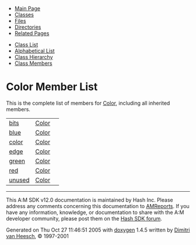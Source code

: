<div class="tabs">

- [Main Page](index.md)
- <span id="current">[Classes](annotated.md)</span>
- [Files](files.md)
- [Directories](dirs.md)
- [Related Pages](pages.md)

</div>

<div class="tabs">

- [Class List](annotated.md)
- [Alphabetical List](classes.md)
- [Class Hierarchy](hierarchy.md)
- [Class Members](functions.md)

</div>

# Color Member List

This is the complete list of members for <a href="unionColor.md" class="el">Color</a>, including all inherited members.

|  |  |  |
|----|----|----|
| <a href="unionColor.md#cc411e6c13670e52124629b8ac83f7d0" class="el">bits</a> | <a href="unionColor.md" class="el">Color</a> |  |
| <a href="unionColor.md#48d6215903dff56238e52e8891380c8f" class="el">blue</a> | <a href="unionColor.md" class="el">Color</a> |  |
| <a href="unionColor.md#70dda5dfb8053dc6d1c492574bce9bfd" class="el">color</a> | <a href="unionColor.md" class="el">Color</a> |  |
| <a href="unionColor.md#09039bd1628a3c1b25fda3134a4fe050" class="el">edge</a> | <a href="unionColor.md" class="el">Color</a> |  |
| <a href="unionColor.md#9f27410725ab8cc8854a2769c7a516b8" class="el">green</a> | <a href="unionColor.md" class="el">Color</a> |  |
| <a href="unionColor.md#bda9643ac6601722a28f238714274da4" class="el">red</a> | <a href="unionColor.md" class="el">Color</a> |  |
| <a href="unionColor.md#fd94c6a26d6b6571e8d9398446227ae8" class="el">unused</a> | <a href="unionColor.md" class="el">Color</a> |  |

------------------------------------------------------------------------

<span class="small">This A:M SDK v12.0 documentation is maintained by Hash Inc. Please address any comments concerning this documentation to [AMReports](http://www.hash.com/reports). If you have any information, knowledge, or documentation to share with the A:M developer community, please post them on the [Hash SDK forum](http://www.hash.com/forums/index.php?showforum=11).</span>

Generated on Thu Oct 27 11:46:51 2005 with [<span class="image placeholder" original-image-src="doxygen.png" original-image-title="" height="45" width="100" align="middle" border="0">doxygen</span>](http://www.doxygen.org/index.html) 1.4.5 written by [Dimitri van Heesch](mailto:dimitri@stack.nl), © 1997-2001

